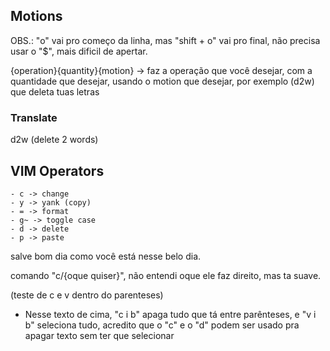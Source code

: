 ## Motions

OBS.: "o" vai pro começo da linha, mas "shift + o" vai pro final, não precisa usar o "$", mais dificil de apertar.

{operation}{quantity}{motion} -> faz a operação que você desejar, com a quantidade que desejar, usando o motion que desejar, por exemplo (d2w) que deleta tuas letras

### Translate

d2w (delete 2 words)

## VIM Operators
 
    - c -> change
    - y -> yank (copy)
    - = -> format
    - g~ -> toggle case 
    - d -> delete
    - p -> paste

salve bom dia como você está nesse belo dia.

comando "c/{oque quiser}", não entendi oque ele faz direito, mas ta suave. 

(teste de c e v dentro do parenteses)

- Nesse texto de cima, "c i b" apaga tudo que tá entre parênteses, e "v i b" seleciona tudo, acredito que o "c" e o "d" podem ser usado pra apagar texto sem ter que selecionar
